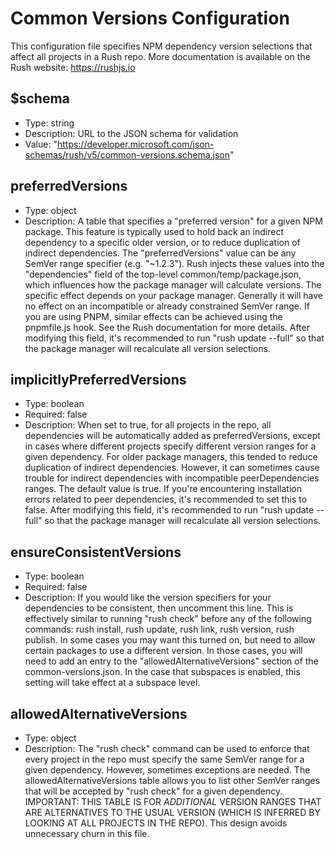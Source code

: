 # Common Versions Configuration

This configuration file specifies NPM dependency version selections that affect all projects in a Rush repo. More documentation is available on the Rush website: https://rushjs.io

## $schema

- Type: string
- Description: URL to the JSON schema for validation
- Value: "https://developer.microsoft.com/json-schemas/rush/v5/common-versions.schema.json"

## preferredVersions

- Type: object
- Description: A table that specifies a "preferred version" for a given NPM package. This feature is typically used to hold back an indirect dependency to a specific older version, or to reduce duplication of indirect dependencies. The "preferredVersions" value can be any SemVer range specifier (e.g. "~1.2.3"). Rush injects these values into the "dependencies" field of the top-level common/temp/package.json, which influences how the package manager will calculate versions. The specific effect depends on your package manager. Generally it will have no effect on an incompatible or already constrained SemVer range. If you are using PNPM, similar effects can be achieved using the pnpmfile.js hook. See the Rush documentation for more details. After modifying this field, it's recommended to run "rush update --full" so that the package manager will recalculate all version selections.

## implicitlyPreferredVersions

- Type: boolean
- Required: false
- Description: When set to true, for all projects in the repo, all dependencies will be automatically added as preferredVersions, except in cases where different projects specify different version ranges for a given dependency. For older package managers, this tended to reduce duplication of indirect dependencies. However, it can sometimes cause trouble for indirect dependencies with incompatible peerDependencies ranges. The default value is true. If you're encountering installation errors related to peer dependencies, it's recommended to set this to false. After modifying this field, it's recommended to run "rush update --full" so that the package manager will recalculate all version selections.

## ensureConsistentVersions

- Type: boolean
- Required: false
- Description: If you would like the version specifiers for your dependencies to be consistent, then uncomment this line. This is effectively similar to running "rush check" before any of the following commands: rush install, rush update, rush link, rush version, rush publish. In some cases you may want this turned on, but need to allow certain packages to use a different version. In those cases, you will need to add an entry to the "allowedAlternativeVersions" section of the common-versions.json. In the case that subspaces is enabled, this setting will take effect at a subspace level.

## allowedAlternativeVersions

- Type: object
- Description: The "rush check" command can be used to enforce that every project in the repo must specify the same SemVer range for a given dependency. However, sometimes exceptions are needed. The allowedAlternativeVersions table allows you to list other SemVer ranges that will be accepted by "rush check" for a given dependency. IMPORTANT: THIS TABLE IS FOR *ADDITIONAL* VERSION RANGES THAT ARE ALTERNATIVES TO THE USUAL VERSION (WHICH IS INFERRED BY LOOKING AT ALL PROJECTS IN THE REPO). This design avoids unnecessary churn in this file.
